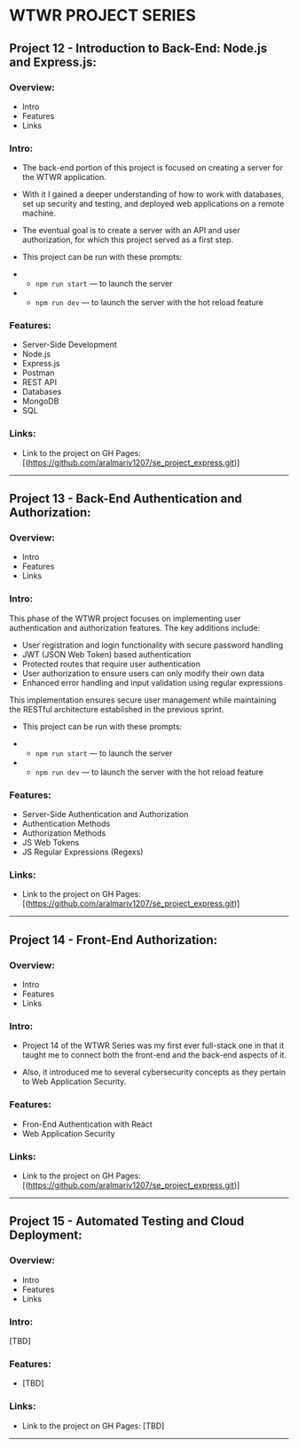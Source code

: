 # WTWR PROJECT SERIES

## Project 12 - Introduction to Back-End: Node.js and Express.js:

### Overview:

- Intro
- Features
- Links

### Intro:

- The back-end portion of this project is focused on creating a server for the WTWR application.

- With it I gained a deeper understanding of how to work with databases, set up security and testing, and deployed web applications on a remote machine.

- The eventual goal is to create a server with an API and user authorization, for which this project served as a first step.

- This project can be run with these prompts:

- - `npm run start` — to launch the server

- - `npm run dev` — to launch the server with the hot reload feature

### Features:

- Server-Side Development
- Node.js
- Express.js
- Postman
- REST API
- Databases
- MongoDB
- SQL

### Links:

- Link to the project on GH Pages: [(https://github.com/aralmariv1207/se_project_express.git)]

---

## Project 13 - Back-End Authentication and Authorization:

### Overview:

- Intro
- Features
- Links

### Intro:

This phase of the WTWR project focuses on implementing user authentication and authorization features. The key additions include:

- User registration and login functionality with secure password handling
- JWT (JSON Web Token) based authentication
- Protected routes that require user authentication
- User authorization to ensure users can only modify their own data
- Enhanced error handling and input validation using regular expressions

This implementation ensures secure user management while maintaining the RESTful architecture established in the previous sprint.

- This project can be run with these prompts:

- - `npm run start` — to launch the server

- - `npm run dev` — to launch the server with the hot reload feature

### Features:

- Server-Side Authentication and Authorization
- Authentication Methods
- Authorization Methods
- JS Web Tokens
- JS Regular Expressions (Regexs)

### Links:

- Link to the project on GH Pages: [(https://github.com/aralmariv1207/se_project_express.git)]

---

## Project 14 - Front-End Authorization:

### Overview:

- Intro
- Features
- Links

### Intro:

- Project 14 of the WTWR Series was my first ever full-stack one in that it taught me to connect both the front-end and the back-end aspects of it.

- Also, it introduced me to several cybersecurity concepts as they pertain to Web Application Security.

### Features:

- Fron-End Authentication with React
- Web Application Security

### Links:

- Link to the project on GH Pages: [(https://github.com/aralmariv1207/se_project_express.git)]

---

## Project 15 - Automated Testing and Cloud Deployment:

### Overview:

- Intro
- Features
- Links

### Intro:

[TBD]

### Features:

- [TBD]

### Links:

- Link to the project on GH Pages: [TBD]

---
